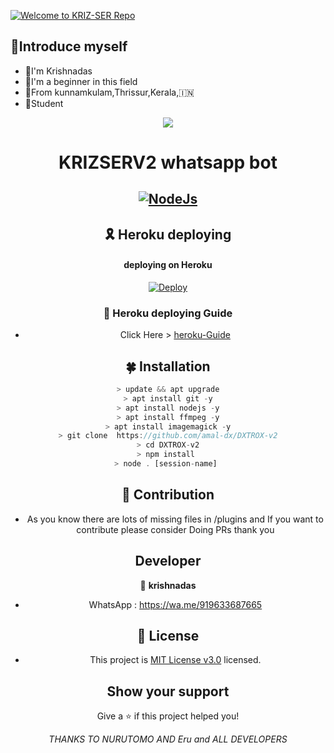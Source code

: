 [![Welcome to KRIZ-SER Repo](https://readme-typing-svg.herokuapp.com?color=%231ABDF7&lines=WELCOME+TO+KRIZ-SER+REPO)](https://git.io/typing-svg)
## 📢Introduce myself

- 🙂I'm Krishnadas
- 🚩I'm a beginner in this field
- 📍From kunnamkulam,Thrissur,Kerala,🇮🇳
- 🏫Student

<div align="center">
  <img src=http://telegra.ph/file/68809ff84d7cd4447a76e.jpg>
 


# **KRIZSERV2 whatsapp bot**

##  [![NodeJs](https://img.shields.io/badge/Node.js-43853D?style=for-the-badge&logo=node.js&logoColor=white)](https://nodejs.org/en/)

 

  <div align="center">


## 🎗 Heroku deploying
 
 #### **deploying on Heroku**

[![Deploy](https://www.herokucdn.com/deploy/button.svg)](https://heroku.com/deploy?template=https://github.com/amal-dx/DXTROX-v2)

### 📌 Heroku deploying Guide
- Click Here > [heroku-Guide](https://github.com/amal-dx/heroku-guide/blob/main/README.md)
 
 ## 🍀 Installation
 
 
 ```js 
 > update && apt upgrade
 > apt install git -y
 > apt install nodejs -y
 > apt install ffmpeg -y
 > apt install imagemagick -y
 > git clone  https://github.com/amal-dx/DXTROX-v2
 > cd DXTROX-v2
 > npm install 
 > node . [session-name] 
 ```
 ##  🌝 **Contribution**
 
 - As you know there are lots of missing files in /plugins and If you want to contribute please consider Doing PRs thank you
 
 
 ##  Developer
 👤  **krishnadas**
* WhatsApp : https://wa.me/919633687665



## 📝 License 

+ This project is [MIT License v3.0](https://github.com/KANNANSIR/KRIZSERV2/blob/main/LICENSE) licensed. 



## Show your support 

Give a ⭐️ if this project helped you!








*THANKS TO NURUTOMO AND Eru and ALL DEVELOPERS*
 
